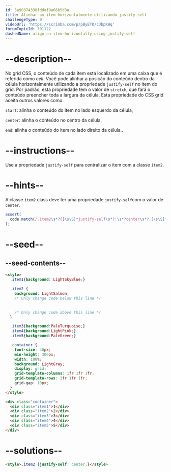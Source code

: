 ```yaml
---
id: 5a90374338fddaf9a66b5d3a
title: Alinhar um item horizontalmente utilizando justify-self
challengeType: 0
videoUrl: 'https://scrimba.com/p/pByETK/cJbpKHq'
forumTopicId: 301122
dashedName: align-an-item-horizontally-using-justify-self
---
```


# --description--

No grid CSS, o conteúdo de cada item está localizado em uma caixa que é referida como
<dfn>cell</dfn>. Você pode alinhar a posição do conteúdo dentro da célula horizontalmente utilizando a propriedade `justify-self` no item do grid. Por padrão, esta propriedade tem o valor de `stretch`, que fará o conteúdo preencher toda a largura da célula. Esta propriedade do CSS grid aceita outros valores como:

`start`: alinha o conteúdo do item no lado esquerdo da célula,

`center`: alinha o conteúdo no centro da célula,

`end`: alinha o conteúdo do item no lado direito da célula..

# --instructions--

Use a propriedade `justify-self` para centralizar o item com a classe `item2`.

# --hints--

A classe `item2` class deve ter uma propriedade `justify-self`com o valor de `center`.

```js
assert(
  code.match(/.item2\s*?{[\s\S]*justify-self\s*?:\s*?center\s*?;[\s\S]*}/gi)
);
```

# --seed--

## --seed-contents--

```html
<style>
  .item1{background: LightSkyBlue;}

  .item2 {
    background: LightSalmon;
    /* Only change code below this line */

    
    /* Only change code above this line */
  }

  .item3{background:PaleTurquoise;}
  .item4{background:LightPink;}
  .item5{background:PaleGreen;}

  .container {
    font-size: 40px;
    min-height: 300px;
    width: 100%;
    background: LightGray;
    display: grid;
    grid-template-columns: 1fr 1fr 1fr;
    grid-template-rows: 1fr 1fr 1fr;
    grid-gap: 10px;
  }
</style>

<div class="container">
  <div class="item1">1</div>
  <div class="item2">2</div>
  <div class="item3">3</div>
  <div class="item4">4</div>
  <div class="item5">5</div>
</div>
```

# --solutions--

```html
<style>.item2 {justify-self: center;}</style>
```
